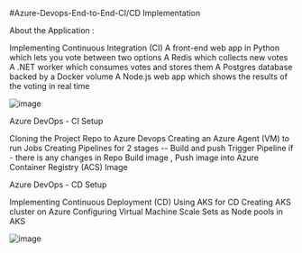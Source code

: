 #Azure-Devops-End-to-End-CI/CD Implementation

About the Application :

Implementing Continuous Integration (CI)
A front-end web app in Python which lets you vote between two options
A Redis which collects new votes
A .NET worker which consumes votes and stores them
A Postgres database backed by a Docker volume
A Node.js web app which shows the results of the voting in real time

![image](https://github.com/user-attachments/assets/2d8389f1-df83-4bf6-be3e-ec1ae314d685)

Azure DevOps - CI Setup

Cloning the Project Repo to Azure Devops
Creating an Azure Agent (VM) to run Jobs
Creating Pipelines for 2 stages -- Build and push
Trigger Pipeline if - there is any changes in Repo
Build image , Push image into Azure Container Registry (ACS)
Image

Azure DevOps - CD Setup

Implementing Continuous Deployment (CD)
Using AKS for CD
Creating AKS cluster on Azure
Configuring Virtual Machine Scale Sets as Node pools in AKS



![image](https://github.com/user-attachments/assets/b438e994-9e7e-42e5-b5c5-9dd00499a279)
